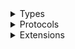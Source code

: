 <details>
<summary>Types</summary>

  - [DisposeBag](/DisposeBag)
  - [DisposeBag.DisposableBuilder](/DisposeBag.DisposableBuilder)
  - [DisposeBase](/DisposeBase)
  - [State](/State)

</details>

<details>
<summary>Protocols</summary>

  - [Disposable](/Disposable)

</details>

<details>
<summary>Extensions</summary>

  - [NSNotification.Name](/NSNotification.Name)

</details>
